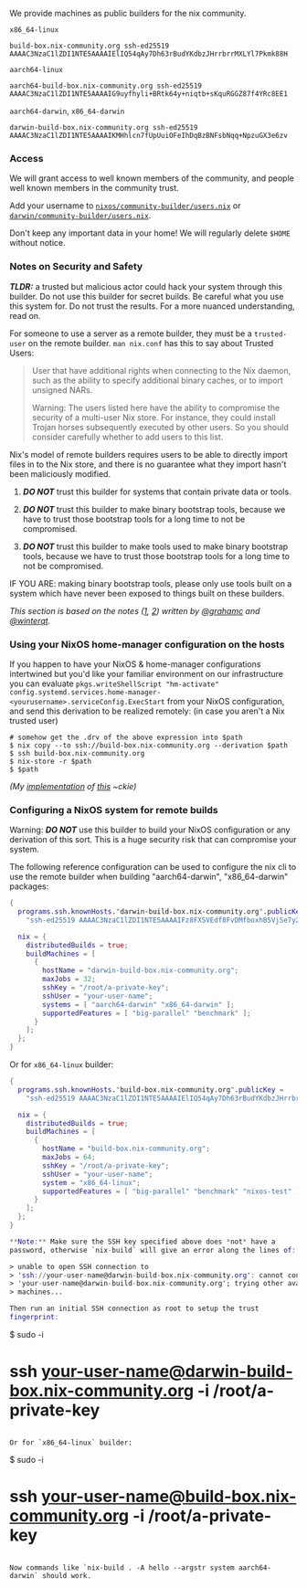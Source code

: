 We provide machines as public builders for the nix community.

`x86_64-linux`

```
build-box.nix-community.org ssh-ed25519 AAAAC3NzaC1lZDI1NTE5AAAAIElIQ54qAy7Dh63rBudYKdbzJHrrbrrMXLYl7Pkmk88H
```

`aarch64-linux`

```
aarch64-build-box.nix-community.org ssh-ed25519 AAAAC3NzaC1lZDI1NTE5AAAAIG9uyfhyli+BRtk64y+niqtb+sKquRGGZ87f4YRc8EE1
```

`aarch64-darwin`, `x86_64-darwin`

```
darwin-build-box.nix-community.org ssh-ed25519 AAAAC3NzaC1lZDI1NTE5AAAAIKMHhlcn7fUpUuiOFeIhDqBzBNFsbNqq+NpzuGX3e6zv
```

### Access

We will grant access to well known members of the community, and people well known members in the community trust.

Add your username to [`nixos/community-builder/users.nix`](https://github.com/nix-community/infra/blob/master/modules/nixos/community-builder/users.nix) or [`darwin/community-builder/users.nix`](https://github.com/nix-community/infra/blob/master/modules/darwin/community-builder/users.nix).

Don't keep any important data in your home! We will regularly delete `$HOME` without notice.

### Notes on Security and Safety

**_TLDR:_** a trusted but malicious actor could hack your system through this builder. Do not use this builder for secret builds. Be careful what you use this system for. Do not trust the results. For a more nuanced understanding, read on.

For someone to use a server as a remote builder, they must be a `trusted-user` on the remote builder. `man nix.conf` has this to say about Trusted Users:

> User that have additional rights when connecting to the Nix daemon, such as the ability to specify additional binary caches, or to import unsigned NARs.
>
> Warning: The users listed here have the ability to compromise the security of a multi-user Nix store. For instance, they could install Trojan horses subsequently executed by other users. So you should consider carefully whether to add users to this list.

Nix's model of remote builders requires users to be able to directly import files in to the Nix store, and there is no guarantee what they import hasn't been maliciously modified.

1. **_DO NOT_** trust this builder for systems that contain private data or tools.

2. **_DO NOT_** trust this builder to make binary bootstrap tools, because we have to trust those bootstrap tools for a long time to not be compromised.

3. **_DO NOT_** trust this builder to make tools used to make binary bootstrap tools, because we have to trust those bootstrap tools for a long time to not be compromised.

IF YOU ARE: making binary bootstrap tools, please only use tools built on a system which have never been exposed to things built on these builders.

_This section is based on the notes ([1](https://github.com/NixOS/aarch64-build-box), [2](https://github.com/nix-community/darwin-build-box)) written by [@grahamc](https://github.com/grahamc) and [@winterqt](https://github.com/winterqt)._

### Using your NixOS home-manager configuration on the hosts

If you happen to have your NixOS & home-manager configurations intertwined but you'd like your familiar environment on our infrastructure you can evaluate `pkgs.writeShellScript "hm-activate" config.systemd.services.home-manager-<yourusername>.serviceConfig.ExecStart` from your NixOS configuration, and send this derivation to be realized remotely: (in case you aren't a Nix trusted user)

```console
# somehow get the .drv of the above expression into $path
$ nix copy --to ssh://build-box.nix-community.org --derivation $path
$ ssh build-box.nix-community.org
$ nix-store -r $path
$ $path
```

_(My [implementation](https://github.com/ckiee/nixfiles/blob/aac57f56e417e31f00fd495d8a30fb399ecbc19b/deploy/hm-only.nix#L10) of [this](https://github.com/ckiee/nixfiles/blob/aac57f56e417e31f00fd495d8a30fb399ecbc19b/bin/c#L92-L95) ~ckie)_

### Configuring a NixOS system for remote builds

Warning: **_DO NOT_** use this builder to build your NixOS configuration or any derivation of this sort. This is a huge security risk that can compromise your system.

The following reference configuration can be used to configure the nix cli to use the remote builder when building "aarch64-darwin", "x86_64-darwin" packages:

```nix
{
  programs.ssh.knownHosts."darwin-build-box.nix-community.org".publicKey =
    "ssh-ed25519 AAAAC3NzaC1lZDI1NTE5AAAAIFz8FXSVEdf8FvDMfboxhB5VjSe7y2WgSa09q1L4t099";

  nix = {
    distributedBuilds = true;
    buildMachines = [
      {
        hostName = "darwin-build-box.nix-community.org";
        maxJobs = 32;
        sshKey = "/root/a-private-key";
        sshUser = "your-user-name";
        systems = [ "aarch64-darwin" "x86_64-darwin" ];
        supportedFeatures = [ "big-parallel" "benchmark" ];
      }
    ];
  };
}
```

Or for `x86_64-linux` builder:

```nix
{
  programs.ssh.knownHosts."build-box.nix-community.org".publicKey =
    "ssh-ed25519 AAAAC3NzaC1lZDI1NTE5AAAAIElIQ54qAy7Dh63rBudYKdbzJHrrbrrMXLYl7Pkmk88H";

  nix = {
    distributedBuilds = true;
    buildMachines = [
      {
        hostName = "build-box.nix-community.org";
        maxJobs = 64;
        sshKey = "/root/a-private-key";
        sshUser = "your-user-name";
        system = "x86_64-linux";
        supportedFeatures = [ "big-parallel" "benchmark" "nixos-test" ];
      }
    ];
  };
}

**Note:** Make sure the SSH key specified above does *not* have a
password, otherwise `nix-build` will give an error along the lines of:

> unable to open SSH connection to
> 'ssh://your-user-name@darwin-build-box.nix-community.org': cannot connect to
> 'your-user-name@darwin-build-box.nix-community.org'; trying other available
> machines...

Then run an initial SSH connection as root to setup the trust
fingerprint:

```
$ sudo -i
# ssh your-user-name@darwin-build-box.nix-community.org -i /root/a-private-key
```

Or for `x86_64-linux` builder:

```
$ sudo -i
# ssh your-user-name@build-box.nix-community.org -i /root/a-private-key
```

Now commands like `nix-build . -A hello --argstr system aarch64-darwin` should work.
